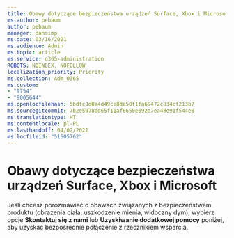 ```yaml
---
title: Obawy dotyczące bezpieczeństwa urządzeń Surface, Xbox i Microsoft
ms.author: pebaum
author: pebaum
manager: dansimp
ms.date: 03/16/2021
ms.audience: Admin
ms.topic: article
ms.service: o365-administration
ROBOTS: NOINDEX, NOFOLLOW
localization_priority: Priority
ms.collection: Adm_O365
ms.custom:
- "9754"
- "9005644"
ms.openlocfilehash: 5bdfc0d0a4d49ce8de50f1fa69472c834cf213b7
ms.sourcegitcommit: 7b2e5078dd65f11af6650e692a7ea48e91f544e0
ms.translationtype: HT
ms.contentlocale: pl-PL
ms.lasthandoff: 04/02/2021
ms.locfileid: "51505762"
---
```

# <a name="surface-xbox-and-microsoft-devices-safety-concerns"></a>Obawy dotyczące bezpieczeństwa urządzeń Surface, Xbox i Microsoft

Jeśli chcesz porozmawiać o obawach związanych z bezpieczeństwem produktu (obrażenia ciała, uszkodzenie mienia, widoczny dym), wybierz opcję **Skontaktuj się z nami** lub **Uzyskiwanie dodatkowej pomocy** poniżej, aby uzyskać bezpośrednie połączenie z rzecznikiem wsparcia.